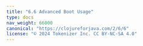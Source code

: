 ```yaml
---
title: "6.6 Advanced Boot Usage"
type: docs
nav_weight: 66000
canonical: "https://clojureforjava.com/2/6/6"
license: "© 2024 Tokenizer Inc. CC BY-NC-SA 4.0"
---
```

